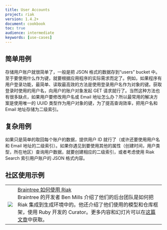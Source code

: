 ```yaml
---
title: User Accounts
project: riak
version: 1.4.2+
document: cookbook
toc: true
audience: intermediate
keywords: [use-cases]
---
```


## 简单用例

存储用户账户就很简单了，一般是把 JSON 格式的数据存到“users” bucket 中。至于要使用什么作为键，就要根据应用程序的实际需求而定了。例如，如果程序有用户登录功能，最简单、读取最高效的方法是使用登录用户名作为对象的键。获取登录时使用的用户名，向用户的账户对象发起 GET 请求就行了。当然这种方法也有很多缺点，如果用户要修改用户名或 Email 地址怎么办？所以最常用的解决方案是使用唯一的 UUID 类型作为用户对象的键，为了提高查询效率，把用户名和 Email 地址存储为二级索引。

## 复杂用例

如果只是简单的取回每个账户的数据，提供用户 ID 就行了（或许还要使用用户名和 Email 地址的二级索引）。如果你遇见到要使用其他的属性（创建时间，用户类型，所在地区）查询用户数据，就要创建相应的二级索引，或者考虑使用 Riak Search 索引用户账户的 JSON 格式内容。

## 社区使用示例

<table class="links">
  <tr>
    <td><a href="https://player.vimeo.com/video/47535803" target="_blank" title="Braintree 如何使用 Riak"><img class="vid_img"src="http://b.vimeocdn.com/ts/329/711/329711886_640.jpg"/></a>
    </td>
    <td><a href="https://player.vimeo.com/video/47535803" target="_blank" title="Braintree 如何使用 Riak">Braintree 如何使用 Riak</a>
    <br>
    Braintree 的开发者 Ben Mills 介绍了他们的后台团队是如何把 Riak 集成到生成环境中的。他还介绍了他们使用的模型和仓库框架，使用 Ruby 开发的 Curator。更多内容和幻灯片可以在<a href="http://basho.com/blog/technical/2012/08/14/riak-at-braintree/" target="_blank">这篇文章</a>中获取。
    </td>
  </tr>
</table>
